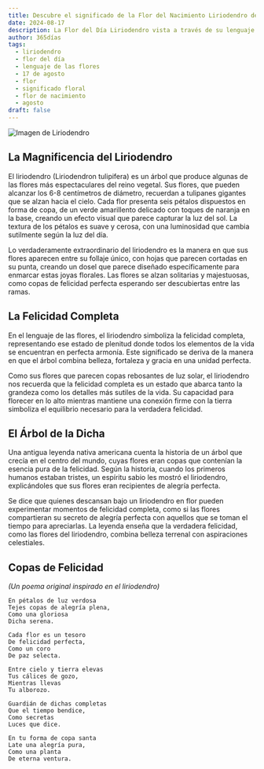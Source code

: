 ```yaml
---
title: Descubre el significado de la Flor del Nacimiento Liriodendro del 17 de agosto
date: 2024-08-17
description: La Flor del Día Liriodendro vista a través de su lenguaje floral e historias
author: 365días
tags:
  - liriodendro
  - flor del día
  - lenguaje de las flores
  - 17 de agosto
  - flor
  - significado floral
  - flor de nacimiento
  - agosto
draft: false
---
```


![Imagen de Liriodendro](https://cdn.pixabay.com/photo/2013/05/27/14/16/tulip-tree-113995_1280.jpg#center)


## La Magnificencia del Liriodendro

El liriodendro (Liriodendron tulipifera) es un árbol que produce algunas de las flores más espectaculares del reino vegetal. Sus flores, que pueden alcanzar los 6-8 centímetros de diámetro, recuerdan a tulipanes gigantes que se alzan hacia el cielo. Cada flor presenta seis pétalos dispuestos en forma de copa, de un verde amarillento delicado con toques de naranja en la base, creando un efecto visual que parece capturar la luz del sol. La textura de los pétalos es suave y cerosa, con una luminosidad que cambia sutilmente según la luz del día.

Lo verdaderamente extraordinario del liriodendro es la manera en que sus flores aparecen entre su follaje único, con hojas que parecen cortadas en su punta, creando un dosel que parece diseñado específicamente para enmarcar estas joyas florales. Las flores se alzan solitarias y majestuosas, como copas de felicidad perfecta esperando ser descubiertas entre las ramas.

## La Felicidad Completa

En el lenguaje de las flores, el liriodendro simboliza la felicidad completa, representando ese estado de plenitud donde todos los elementos de la vida se encuentran en perfecta armonía. Este significado se deriva de la manera en que el árbol combina belleza, fortaleza y gracia en una unidad perfecta.

Como sus flores que parecen copas rebosantes de luz solar, el liriodendro nos recuerda que la felicidad completa es un estado que abarca tanto la grandeza como los detalles más sutiles de la vida. Su capacidad para florecer en lo alto mientras mantiene una conexión firme con la tierra simboliza el equilibrio necesario para la verdadera felicidad.

## El Árbol de la Dicha

Una antigua leyenda nativa americana cuenta la historia de un árbol que crecía en el centro del mundo, cuyas flores eran copas que contenían la esencia pura de la felicidad. Según la historia, cuando los primeros humanos estaban tristes, un espíritu sabio les mostró el liriodendro, explicándoles que sus flores eran recipientes de alegría perfecta.

Se dice que quienes descansan bajo un liriodendro en flor pueden experimentar momentos de felicidad completa, como si las flores compartieran su secreto de alegría perfecta con aquellos que se toman el tiempo para apreciarlas. La leyenda enseña que la verdadera felicidad, como las flores del liriodendro, combina belleza terrenal con aspiraciones celestiales.

## Copas de Felicidad
*(Un poema original inspirado en el liriodendro)*

```
En pétalos de luz verdosa
Tejes copas de alegría plena,
Como una gloriosa
Dicha serena.

Cada flor es un tesoro
De felicidad perfecta,
Como un coro
De paz selecta.

Entre cielo y tierra elevas
Tus cálices de gozo,
Mientras llevas
Tu alborozo.

Guardián de dichas completas
Que el tiempo bendice,
Como secretas
Luces que dice.

En tu forma de copa santa
Late una alegría pura,
Como una planta
De eterna ventura.
```